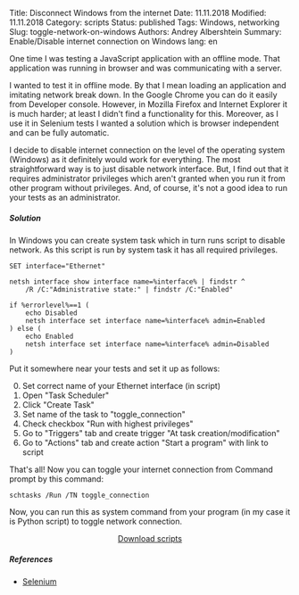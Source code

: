 Title: Disconnect Windows from the internet
Date: 11.11.2018
Modified: 11.11.2018
Category: scripts
Status: published
Tags: Windows, networking
Slug: toggle-network-on-windows
Authors: Andrey Albershtein
Summary: Enable/Disable internet connection on Windows
lang: en

One time I was testing a JavaScript application with an offline mode. That
application was running in browser and was communicating with a server. 

I wanted to test it in offline mode. By that I mean loading an application and
imitating network break down. In the Google Chrome you can do it easily
from Developer console. However, in Mozilla Firefox and Internet Explorer it is
much harder; at least I didn't find a functionality for this. Moreover, as I
use it in Selenium tests I wanted a solution which is browser independent and
can be fully automatic.

I decide to disable internet connection on the level of the operating system
(Windows) as it definitely would work for everything. The most straightforward
way is to just disable network interface. But, I find out that it requires
administrator privileges which aren't granted when you run it from other program
without privileges. And, of course, it's not a good idea to run your tests as an
administrator.

##### Solution

In Windows you can create system task which in turn runs script to disable
network. As this script is run by system task it has all required privileges.

```
SET interface="Ethernet"

netsh interface show interface name=%interface% | findstr ^
    /R /C:"Administrative state:" | findstr /C:"Enabled"

if %errorlevel%==1 (
    echo Disabled
    netsh interface set interface name=%interface% admin=Enabled
) else (
    echo Enabled
    netsh interface set interface name=%interface% admin=Disabled
)
```

Put it somewhere near your tests and set it up as follows:

0. Set correct name of your Ethernet interface (in script)
1. Open "Task Scheduler"
2. Click "Create Task"
3. Set name of the task to "toggle_connection"
4. Check checkbox "Run with highest privileges"
5. Go to "Triggers" tab and create trigger "At task creation/modification"
6. Go to "Actions" tab and create action "Start a program" with link to script

That's all! Now you can toggle your internet connection from Command prompt by
this command:

    schtasks /Run /TN toggle_connection

Now, you can run this as system command from your program (in my case it is
Python script) to toggle network connection.

<div style="width:300px; text-align:center; margin: 0 auto;">
<a href="{filename}/materials/win_toggle_connection.tar">Download scripts</a>
</div>

##### References

* [Selenium](https://www.seleniumhq.org/)
